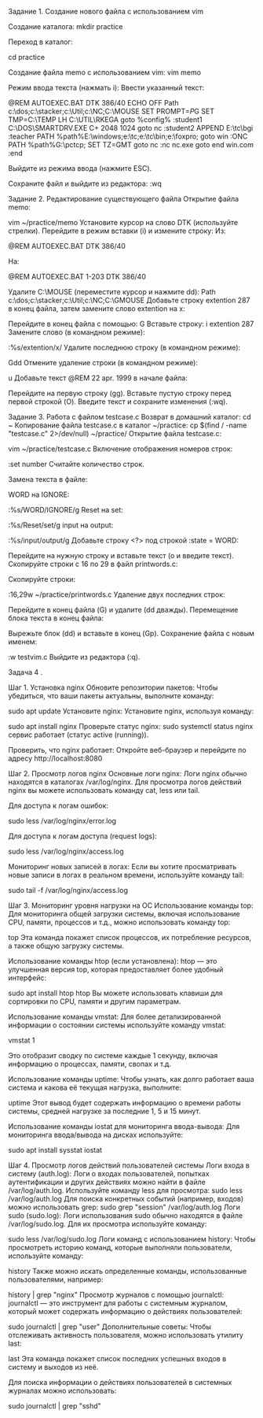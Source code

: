 Задание 1. Создание нового файла с использованием vim

Создание каталога:
mkdir practice

Переход в каталог:

cd practice

Создание файла memo с использованием vim:
vim memo

Режим ввода текста (нажмать i): Ввести указанный текст:

@REM AUTOEXEC.BAT DTK 386/40
ECHO OFF
Path c:\dos;c:\stacker;c:\Util;c:\NC;C:\MOUSE
SET PROMPT=$P$G
SET TMP=C:\TEMP
LH C:\UTIL\RKEGA
goto %config%
:student1
C:\DOS\SMARTDRV.EXE C+ 2048 1024
goto nc
:student2
APPEND E:\tc\bgi
:teacher
PATH %path%E:\windows;e:\tc;e:\tc\bin;e:\foxpro;
goto win
:ONC
PATH %path%G:\pctcp;
SET TZ=GMT
goto nc
:nc
nc.exe
goto end
win.com
:end

Выйдите из режима ввода (нажмите ESC).

Сохраните файл и выйдите из редактора:
:wq

Задание 2. Редактирование существующего файла
Открытие файла memo:

vim ~/practice/memo
Установите курсор на слово DTK (используйте стрелки).
Перейдите в режим вставки (i) и измените строку: Из:

@REM AUTOEXEC.BAT DTK 386/40

На:

@REM AUTOEXEC.BAT 1-203 DTK 386/40

Удалите C:\MOUSE (переместите курсор и нажмите dd):
Path c:\dos;c:\stacker;c:\Util;c:\NC;C:\GMOUSE
Добавьте строку extention 287 в конец файла, затем замените слово extention на x:

Перейдите в конец файла с помощью:
G
Вставьте строку:
i
extention 287
Замените слово (в командном режиме):

:%s/extention/x/
Удалите последнюю строку (в командном режиме):

Gdd
Отмените удаление строки (в командном режиме):


u
Добавьте текст @REM 22 apr. 1999 в начале файла:

Перейдите на первую строку (gg).
Вставьте пустую строку перед первой строкой (O).
Введите текст и сохраните изменения (:wq).


Задание 3. Работа с файлом testcase.c
Возврат в домашний каталог:
cd ~
Копирование файла testcase.c в каталог ~/practice:
cp $(find / -name "testcase.c" 2>/dev/null) ~/practice/
Открытие файла testcase.c:

vim ~/practice/testcase.c
Включение отображения номеров строк:

:set number
Считайте количество строк.

Замена текста в файле:

WORD на IGNORE:

:%s/WORD/IGNORE/g
Reset на set:

:%s/Reset/set/g
input на output:

:%s/input/output/g
Добавьте строку <?> под строкой :state = WORD:

Перейдите на нужную строку и вставьте текст (o и введите текст).
Скопируйте строки с 16 по 29 в файл printwords.c:

Скопируйте строки:

:16,29w ~/practice/printwords.c
Удаление двух последних строк:

Перейдите в конец файла (G) и удалите (dd дважды).
Перемещение блока текста в конец файла:

Вырежьте блок (dd) и вставьте в конец (Gp).
Сохранение файла с новым именем:

:w testvim.c
Выйдите из редактора (:q).


Задача 4 .


Шаг 1. Установка nginx
Обновите репозитории пакетов: Чтобы убедиться, что ваши пакеты актуальны, выполните команду:


sudo apt update
Установите nginx: Установите nginx, используя команду:

sudo apt install nginx
Проверьте статус nginx:
sudo systemctl status nginx
сервис работает (статус active (running)).


Проверить, что nginx работает: Откройте веб-браузер и перейдите по адресу http://localhost:8080


Шаг 2. Просмотр логов nginx
Основные логи nginx: Логи nginx обычно находятся в каталогах /var/log/nginx. Для просмотра логов действий nginx вы можете использовать команду cat, less или tail.

Для доступа к логам ошибок:


sudo less /var/log/nginx/error.log

Для доступа к логам доступа (request logs):


sudo less /var/log/nginx/access.log

Мониторинг новых записей в логах: Если вы хотите просматривать новые записи в логах в реальном времени, используйте команду tail:

sudo tail -f /var/log/nginx/access.log

Шаг 3. Мониторинг уровня нагрузки на ОС
Использование команды top: Для мониторинга общей загрузки системы, включая использование CPU, памяти, процессов и т.д., можно использовать команду top:


top 
Эта команда покажет список процессов, их потребление ресурсов, а также общую загрузку системы.

Использование команды htop (если установлена): htop — это улучшенная версия top, которая предоставляет более удобный интерфейс:

sudo apt install htop
htop
Вы можете использовать клавиши для сортировки по CPU, памяти и другим параметрам.

Использование команды vmstat: Для более детализированной информации о состоянии системы используйте команду vmstat:

vmstat 1

Это отобразит сводку по системе каждые 1 секунду, включая информацию о процессах, памяти, свопах и т.д.

Использование команды uptime: Чтобы узнать, как долго работает ваша система и какова её текущая нагрузка, выполните:


uptime
Этот вывод будет содержать информацию о времени работы системы, средней нагрузке за последние 1, 5 и 15 минут.

Использование команды iostat для мониторинга ввода-вывода: Для мониторинга ввода/вывода на дисках используйте:


sudo apt install sysstat
iostat

Шаг 4. Просмотр логов действий пользователей системы
Логи входа в систему (auth.log): Логи о входах пользователей, попытках аутентификации и других действиях можно найти в файле /var/log/auth.log. Используйте команду less для просмотра:
sudo less /var/log/auth.log
Для поиска конкретных событий (например, входов) можно использовать grep:
sudo grep "session" /var/log/auth.log
Логи sudo (sudo.log): Логи использования sudo обычно находятся в файле /var/log/sudo.log. Для их просмотра используйте команду:

sudo less /var/log/sudo.log
Логи команд с использованием history: Чтобы просмотреть историю команд, которые выполняли пользователи, используйте команду:


history
Также можно искать определенные команды, использованные пользователями, например:


history | grep "nginx"
Просмотр журналов с помощью journalctl: journalctl — это инструмент для работы с системным журналом, который может содержать информацию о действиях пользователей:


sudo journalctl | grep "user"
Дополнительные советы:
Чтобы отслеживать активность пользователя, можно использовать утилиту last:


last
Эта команда покажет список последних успешных входов в систему и выходов из неё.

Для поиска информации о действиях пользователей в системных журналах можно использовать:


sudo journalctl | grep "sshd"